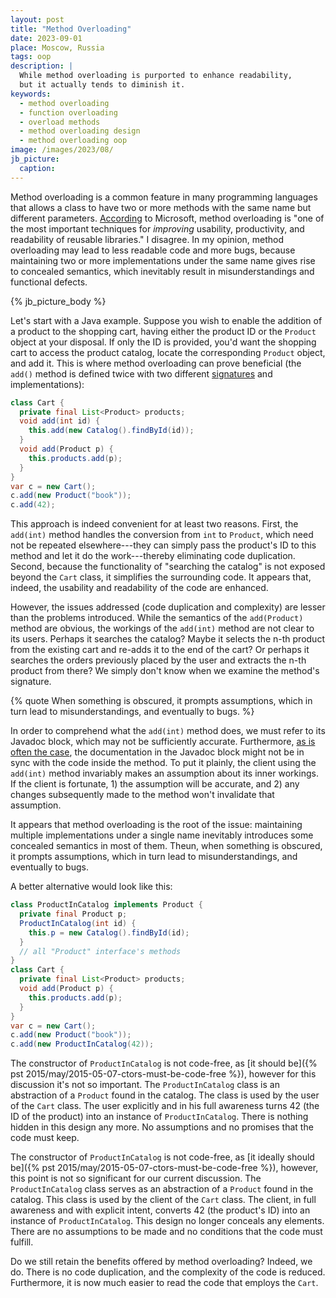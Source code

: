 ```yaml
---
layout: post
title: "Method Overloading"
date: 2023-09-01
place: Moscow, Russia
tags: oop
description: |
  While method overloading is purported to enhance readability, 
  but it actually tends to diminish it.
keywords:
  - method overloading
  - function overloading
  - overload methods
  - method overloading design
  - method overloading oop
image: /images/2023/08/
jb_picture:
  caption: 
---
```


Method overloading is a common feature in many programming languages that allows 
a class to have two or more methods with the same name but different parameters.
[According](https://learn.microsoft.com/en-us/dotnet/standard/design-guidelines/member-overloading) 
to Microsoft, method overloading is "one of the most important techniques 
for _improving_ usability, productivity, and readability of reusable libraries."
I disagree. In my opinion, method overloading may lead to less readable code and more bugs,
because maintaining two or more implementations under the same name gives rise to 
concealed semantics, which inevitably result in misunderstandings and functional defects.

<!--more-->

{% jb_picture_body %}

Let's start with a Java example.
Suppose you wish to enable the addition of a product to the shopping cart, 
having either the product ID or the `Product` object at your disposal. 
If only the ID is provided, you'd want the shopping cart to access 
the product catalog, locate the corresponding `Product` object, and add it. 
This is where method overloading can prove beneficial (the `add()` method is
defined twice with two different [signatures](https://stackoverflow.com/questions/8516498) 
and implementations):

```java
class Cart {
  private final List<Product> products;
  void add(int id) {
    this.add(new Catalog().findById(id));
  }
  void add(Product p) {
    this.products.add(p);
  }
}
var c = new Cart();
c.add(new Product("book"));
c.add(42);
```

This approach is indeed convenient for at least two reasons. First, the 
`add(int)` method handles the conversion from `int` to `Product`, 
which need not be repeated elsewhere---they can simply pass the product's ID 
to this method and let it do the work---thereby eliminating code duplication. 
Second, because the functionality of "searching the catalog" is not exposed 
beyond the `Cart` class, it simplifies the surrounding code. It appears that, 
indeed, the usability and readability of the code are enhanced.

However, the issues addressed (code duplication and complexity) are lesser 
than the problems introduced. While the semantics of the `add(Product)` method are 
obvious, the workings of the `add(int)` method are not clear to its users. 
Perhaps it searches the catalog? Maybe it selects the n-th product from 
the existing cart and re-adds it to the end of the cart? Or perhaps it searches 
the orders previously placed by the user and extracts the n-th product from there? 
We simply don't know when we examine the method's signature.

{% quote When something is obscured, it prompts assumptions, which in turn lead to misunderstandings, and eventually to bugs. %}

In order to comprehend what the `add(int)` method does, we must refer to 
its Javadoc block, which may not be sufficiently accurate. Furthermore, 
[as is often the case](https://stackoverflow.com/a/913342/187141), 
the documentation in the Javadoc block might not be 
in sync with the code inside the method. To put it plainly, the client 
using the `add(int)` method invariably makes an assumption about its inner workings. 
If the client is fortunate, 
1)&nbsp;the assumption will be accurate, and 
2)&nbsp;any changes subsequently made to the method won't invalidate that assumption.

It appears that method overloading is the root of the issue: maintaining 
multiple implementations under a single name inevitably introduces some 
concealed semantics in most of them. Theun, when something is obscured, it prompts 
assumptions, which in turn lead to misunderstandings, and eventually to bugs.

A better alternative would look like this:

```java
class ProductInCatalog implements Product {
  private final Product p;
  ProductInCatalog(int id) {
    this.p = new Catalog().findById(id);
  }
  // all "Product" interface's methods
}
class Cart {
  private final List<Product> products;
  void add(Product p) {
    this.products.add(p);
  }
}
var c = new Cart();
c.add(new Product("book"));
c.add(new ProductInCatalog(42));
```

The constructor of `ProductInCatalog` is not code-free, 
as [it should be]({% pst 2015/may/2015-05-07-ctors-must-be-code-free %}), 
however for this discussion it's not so important. The `ProductInCatalog`
class is an abstraction of a `Product` found in the catalog. The class
is used by the user of the `Cart` class. The user explicitly and in his
full awareness turns 42 (the ID of the product) into an instance of
`ProductInCatalog`. There is nothing hidden in this design any more.
No assumptions and no promises that the code must keep.

The constructor of `ProductInCatalog` is not code-free,
as [it ideally should be]({% pst 2015/may/2015-05-07-ctors-must-be-code-free %}),
however, this point is not so significant for our current discussion. The `ProductInCatalog`
class serves as an abstraction of a `Product` found in the catalog. This class
is used by the client of the `Cart` class. The client, in full 
awareness and with explicit intent, converts 42 (the product's ID) into an instance 
of `ProductInCatalog`. This design no longer conceals any elements. There are 
no assumptions to be made and no conditions that the code must fulfill.

Do we still retain the benefits offered by method overloading? 
Indeed, we do. There is no code duplication, and the complexity of 
the code is reduced. Furthermore, it is now much easier to read the code
that employs the `Cart`.

